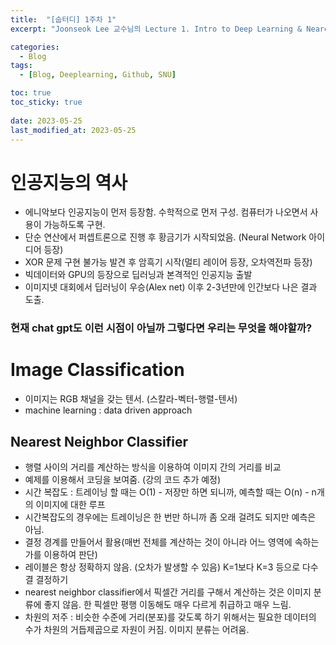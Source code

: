 ```yaml
---
title:  "[숩터디] 1주차 1"
excerpt: "Joonseok Lee 교수님의 Lecture 1. Intro to Deep Learning & Nearest Neighbor Classifiers 강의 요약"

categories:
  - Blog
tags:
  - [Blog, Deeplearning, Github, SNU]

toc: true
toc_sticky: true
 
date: 2023-05-25
last_modified_at: 2023-05-25
---
```

# 인공지능의 역사
* 에니악보다 인공지능이 먼저 등장함. 수학적으로 먼저 구성. 컴퓨터가 나오면서 사용이 가능하도록 구현.
* 단순 연산에서 퍼셉트론으로 진행 후 황금기가 시작되었음. (Neural Network 아이디어 등장)
* XOR 문제 구현 불가능 발견 후 암흑기 시작(멀티 레이어 등장, 오차역전파 등장)
* 빅데이터와 GPU의 등장으로 딥러닝과 본격적인 인공지능 출발
* 이미지넷 대회에서 딥러닝이 우승(Alex net) 이후 2-3년만에 인간보다 나은 결과 도출. 

### 현재 chat gpt도 이런 시점이 아닐까 그렇다면 우리는 무엇을 해야할까?

# Image Classification
* 이미지는 RGB 채널을 갖는 텐서. (스칼라-벡터-행렬-텐서)
* machine learning : data driven approach

## Nearest Neighbor Classifier
* 행렬 사이의 거리를 계산하는 방식을 이용하여 이미지 간의 거리를 비교
* 예제를 이용해서 코딩을 보여줌. (강의 코드 추가 예정)
* 시간 복잡도 : 트레이닝 할 때는 O(1) - 저장만 하면 되니까, 예측할 때는 O(n) - n개의 이미지에 대한 루프
* 시간복잡도의 경우에는 트레이닝은 한 번만 하니까 좀 오래 걸려도 되지만 예측은 아님. 
* 결정 경계를 만들어서 활용(매번 전체를 계산하는 것이 아니라 어느 영역에 속하는 가를 이용하여 판단)
* 레이블은 항상 정확하지 않음. (오차가 발생할 수 있음) K=1보다 K=3 등으로 다수결 결정하기
* nearest neighbor classifier에서 픽셀간 거리를 구해서 계산하는 것은 이미지 분류에 좋지 않음. 한 픽셀만 평행 이동해도 매우 다르게 취급하고 매우 느림.
* 차원의 저주 : 비슷한 수준에 거리(분포)를 갖도록 하기 위해서는 필요한 데이터의 수가 차원의 거듭제곱으로 자원이 커짐. 이미지 분류는 어려움. 
